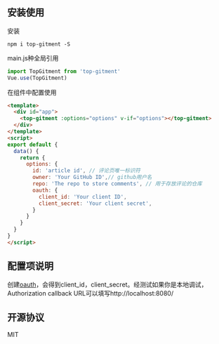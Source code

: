 ## 安装使用
安装  
```node
npm i top-gitment -S
```

main.js种全局引用  
```javascript
import TopGitment from 'top-gitment'
Vue.use(TopGitment)
```

在组件中配置使用  
```html
<template>
  <div id="app">
    <top-gitment :options="options" v-if="options"></top-gitment>
  </div>
</template>
<script>
export default {
  data() {
    return {
      options: {
        id: 'article id', // 评论页唯一标识符
        owner: 'Your GitHub ID',// github用户名
        repo: 'The repo to store comments', // 用于存放评论的仓库
        oauth: {
          client_id: 'Your client ID', 
          client_secret: 'Your client secret',
        } 
      }
    }
  }
}
</script>
```


## 配置项说明
创建[oauth](https://github.com/settings/applications/new)，会得到client_id，client_secret。经测试如果你是本地调试，Authorization callback URL可以填写http://localhost:8080/

## 开源协议
MIT  
